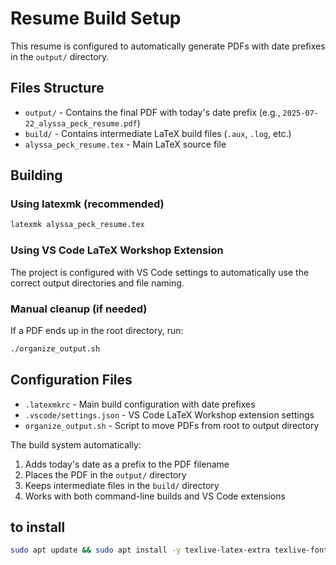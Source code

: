 # Resume Build Setup

This resume is configured to automatically generate PDFs with date prefixes in the `output/` directory.

## Files Structure

- `output/` - Contains the final PDF with today's date prefix (e.g., `2025-07-22_alyssa_peck_resume.pdf`)
- `build/` - Contains intermediate LaTeX build files (`.aux`, `.log`, etc.)
- `alyssa_peck_resume.tex` - Main LaTeX source file

## Building

### Using latexmk (recommended)
```bash
latexmk alyssa_peck_resume.tex
```

### Using VS Code LaTeX Workshop Extension
The project is configured with VS Code settings to automatically use the correct output directories and file naming.

### Manual cleanup (if needed)
If a PDF ends up in the root directory, run:
```bash
./organize_output.sh
```

## Configuration Files

- `.latexmkrc` - Main build configuration with date prefixes
- `.vscode/settings.json` - VS Code LaTeX Workshop extension settings
- `organize_output.sh` - Script to move PDFs from root to output directory

The build system automatically:
1. Adds today's date as a prefix to the PDF filename
2. Places the PDF in the `output/` directory
3. Keeps intermediate files in the `build/` directory
4. Works with both command-line builds and VS Code extensions

## to install

```bash
sudo apt update && sudo apt install -y texlive-latex-extra texlive-fonts-recommended texlive-fonts-extra
```